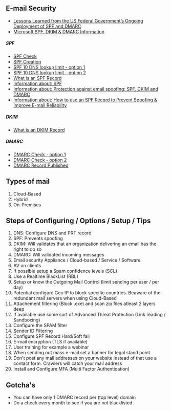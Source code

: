 ## E-mail Security
* [Lessons Learned from the US Federal Government’s Ongoing Deployment of SPF and DMARC](https://seanthegeek.net/310/spf-dmarc-federal-government-checkdmarc/)
* [Microsoft SPF, DKIM & DMARC Information](https://blogs.technet.microsoft.com/fasttracktips/2016/07/16/spf-dkim-dmarc-and-exchange-online/)

##### SPF
* [SPF Check](https://www.fraudmarc.com/spf-record-check/)
* [SPF Creation](https://www.spfwizard.net/)
* [SPF 10 DNS lookup limit - option 1](https://serverfault.com/questions/584708/is-the-10-dns-lookup-limit-in-the-spf-spec-typically-enforced)
* [SPF 10 DNS lookup limit - option 2](https://www.reddit.com/r/sysadmin/comments/8ghwjo/spf_10_dns_lookup_limit/)
* [What is an SPF Record](https://www.digitalocean.com/community/tutorials/how-to-use-an-spf-record-to-prevent-spoofing-improve-e-mail-reliability)
* [Information about: SPF](http://www.openspf.org/)
* [Information about: Protection against email spoofing: SPF, DKIM and DMARC](https://techblog.exonet.nl/2017-02-03-spf-dkim-dmarc)
* [Information about: How to use an SPF Record to Prevent Spoofing & Improve E-mail Reliability](https://www.digitalocean.com/community/tutorials/how-to-use-an-spf-record-to-prevent-spoofing-improve-e-mail-reliability)

##### DKIM
* [What is an DKIM Record](https://support.dnsimple.com/articles/dkim-record/)

##### DMARC
* [DMARC Check - option 1](https://www.fraudmarc.com/dmarc-check/)
* [DMARC Check - option 2](https://dmarcian.com/dmarc-tools/)
* [DMARC Record Published](https://mxtoolbox.com/problem/dmarc/dmarc-record-published)

## Types of mail
1. Cloud-Based
1. Hybrid
1. On-Premises

## Steps of Configuring / Options / Setup / Tips
1. DNS: Configure DNS and PRT record
1. SPF: Prevents spoofing
1. DKIM: Will validates that an organization delivering an email has the right to do so
1. DMARC: Will validated incoming messages
1. Email security Appliance / Cloud-based / Service / Software
1. AV on clients
1. If possible setup a Spam confidence levels (SCL)
1. Use a Realtime BlackList (RBL)
1. Setup or know the Outgoing Mail Control (limit sending per user / per day)
1. Potential configure Geo IP to block specific countries. Beaware of the redundant mail servers when using Cloud-Based
1. Attachement filtering (Block .exe) and scan zip files atleast 2 layers deep
1. If available use some sort of Advanced Threat Protection (Link reading / Sandboxing) 
1. Configure the SPAM filter
1. Sender ID Filtering
1. Configure SPF Record Hard/Soft fail
1. E-mail encryption (TLS if available)
1. User training for example a webinar
1. When sending out mass e-mail set a banner for legal stand point
1. Don't post any mail addresses on your website instead of that use a contact form. Crawlers will catch your mail address
1. Install and Configure MFA (Multi Factor Authentication)

## Gotcha's
* You can have only 1 DMARC record per (top level) domain
* Do a check every month to see if you are not blacklisted
